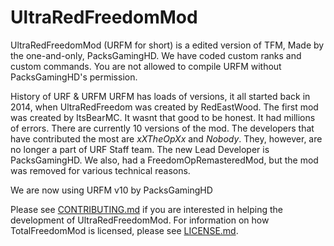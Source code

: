 # UltraRedFreedomMod #

UltraRedFreedomMod (URFM for short) is a edited version of TFM, Made by the one-and-only, PacksGamingHD. We have coded custom ranks and custom commands. You are not allowed to compile URFM without PacksGamingHD's permission. 

History of URF & URFM
URFM has loads of versions, it all started back in 2014, when UltraRedFreedom was created by RedEastWood. The first mod was created by ItsBearMC. It wasnt that good to be honest. It had millions of errors. There are currently 10 versions of the mod. The developers that have contributed the most are _xXTheOpXx_ and _Nobody_. They, however, are no longer a part of URF Staff team. The new Lead Developer is PacksGamingHD. We also, had a FreedomOpRemasteredMod, but the mod was removed for various technical reasons.

We are now using URFM v10 by PacksGamingHD

Please see [CONTRIBUTING.md](CONTRIBUTING.md) if you are interested in helping the development of UltraRedFreedomMod. For information on how TotalFreedomMod is licensed, please see [LICENSE.md](LICENSE.md).
